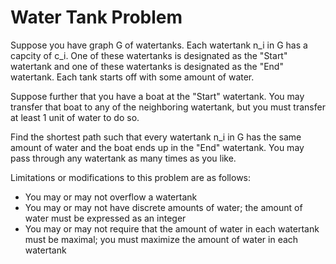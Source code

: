 Water Tank Problem
==================

Suppose you have graph G of watertanks. Each watertank n_i in G has a capcity of c_i. One of these watertanks is designated as the "Start" watertank and one of these watertanks is designated as the "End" watertank. Each tank starts off with some amount of water. 

Suppose further that you have a boat at the "Start" watertank. You may transfer that boat to any of the neighboring watertank, but you must transfer at least 1 unit of water to do so. 

Find the shortest path such that every watertank n_i in G has the same amount of water and the boat ends up in the "End" watertank. You may pass through any watertank as many times as you like. 

Limitations or modifications to this problem are as follows:
 + You may or may not overflow a watertank
 + You may or may not have discrete amounts of water; the amount of water must be expressed as an integer
 + You may or may not require that the amount of water in each watertank must be maximal; you must maximize the amount of water in each watertank
